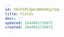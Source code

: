 ```yaml
---
id: h9nFXPCdpkzWkHeKqjfpq
title: Fields
desc: ''
updated: 1644961726972
created: 1644961726972
---
```


